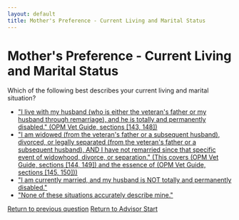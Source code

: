 ```yaml
---
layout: default
title: Mother's Preference - Current Living and Marital Status
---
```


# Mother's Preference - Current Living and Marital Status

Which of the following best describes your current living and marital situation?

*   ["I live with my husband (who is either the veteran's father or my husband through remarriage), and he is totally and permanently disabled." (OPM Vet Guide, sections [143, 148])](./eligible_xp_derived_mother.md)
*   ["I am widowed (from the veteran's father or a subsequent husband), divorced, or legally separated (from the veteran's father or a subsequent husband), AND I have not remarried since that specific event of widowhood, divorce, or separation." (This covers (OPM Vet Guide, sections [144, 149]) and the essence of (OPM Vet Guide, sections [145, 150]))](./eligible_xp_derived_mother.md)
*   ["I am currently married, and my husband is NOT totally and permanently disabled."](./ineligible_derived_mother_currentmarital.md)
*   ["None of these situations accurately describe mine."](./derived_mother_clarify_currentmarital.md)

[Return to previous question](./derived_mother_common_fatherinfo.md)
[Return to Advisor Start](./start.md)
